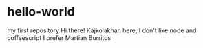 # hello-world
my first repository
Hi there!
Kajkolakhan here, I don't like node and coffeescript
I prefer Martian Burritos
